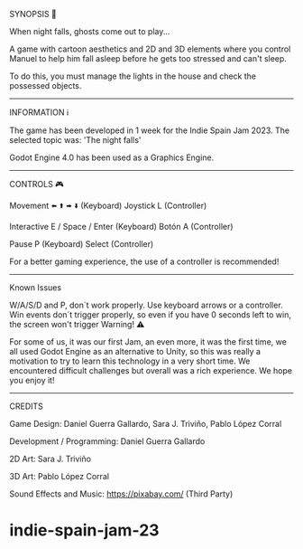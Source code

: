 SYNOPSIS 📖

When night falls, ghosts come out to play... 

A game with cartoon aesthetics and 2D and 3D elements where you control Manuel to help him fall asleep before he gets too stressed and can't sleep. 

To do this, you must manage the lights in the house and check the possessed objects.

______________________________________________________________________________________________

INFORMATION ℹ️

The game has been developed in 1 week for the Indie Spain Jam 2023.  The selected topic was: 'The night falls' 

Godot Engine 4.0 has been used as a Graphics Engine.

______________________________________________________________________________________________

CONTROLS 🎮

Movement 🢘 🢙 🢚 🢛 (Keyboard) Joystick L (Controller)

Interactive E / Space / Enter (Keyboard) Botón A (Controller)

Pause P (Keyboard) Select (Controller)

For a better gaming experience, the use of a controller is recommended!

______________________________________________________________________________________________

Known Issues

W/A/S/D and P, don´t work properly. Use keyboard arrows or a controller.
Win events don´t trigger properly, so even if you have 0 seconds left to win, the screen won't trigger
Warning!  ⚠️

For some of us, it was our first Jam, an even more, it was the first time, we all used Godot Engine as an alternative to Unity, so this was really a motivation to try to learn this technology in a very short time. We encountered difficult challenges but overall was a rich experience. We hope you enjoy it!

______________________________________________________________________________________________

CREDITS

Game Design: Daniel Guerra Gallardo, Sara J. Triviño, Pablo López Corral

Development / Programming: Daniel Guerra Gallardo

2D Art: Sara J. Triviño

3D Art: Pablo López Corral

Sound Effects and Music: https://pixabay.com/  (Third Party)

# indie-spain-jam-23
